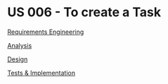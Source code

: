 # US 006 - To create a Task 

[Requirements Engineering](01.requirements-engineering/US002-requirements-engineering..md)

[Analysis](02.analysis/US002-analysis.md)

[Design](03.design/Readme.md)

[Tests & Implementation ](04.tests-and-implementation/Readme.md)

